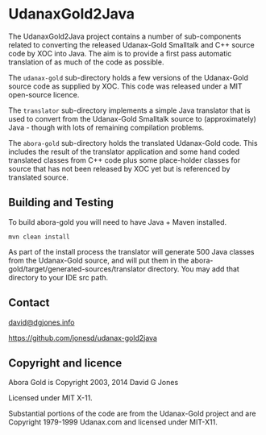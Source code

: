 # UdanaxGold2Java

The UdanaxGold2Java project contains a number of sub-components
related to converting the released Udanax-Gold Smalltalk and C++
source code by XOC into Java. The aim is to provide a first pass
automatic translation of as much of the code as possible.

The `udanax-gold` sub-directory holds a few versions of the Udanax-Gold
source code as supplied by XOC. This code was released under a MIT
open-source licence.

The `translator` sub-directory implements a simple Java translator that
is used to convert from the Udanax-Gold Smalltalk source to
(approximately) Java - though with lots of remaining compilation
problems.

The `abora-gold` sub-directory holds the translated Udanax-Gold code.
This includes the result of the translator application and some hand
coded translated classes from C++ code plus some place-holder classes
for source that has not been released by XOC yet but is referenced by
translated source.


## Building and Testing

To build abora-gold you will need to have Java + Maven installed.

    mvn clean install
    
As part of the install process the translator will generate 500 Java
classes from the Udanax-Gold source, and will put them in the
abora-gold/target/generated-sources/translator directory. You may
add that directory to your IDE src path.


## Contact

david@dgjones.info

https://github.com/jonesd/udanax-gold2java


## Copyright and licence

Abora Gold is Copyright 2003, 2014 David G Jones

Licensed under MIT X-11.

Substantial portions of the code are from the Udanax-Gold project and are Copyright 1979-1999 Udanax.com and licensed under MIT-X11. 
